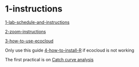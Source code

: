 # 1-instructions

[1-lab-schedule-and-instructions](https://github.com/UWA-SCIE2204-Marine-Systems/1-instructions/blob/master/1-lab-schedule-and-instructions.md)

[2-zoom-instructions](https://github.com/UWA-SCIE2204-Marine-Systems/1-instructions/blob/master/2-zoom-instructions.md)

[3-how-to-use-ecocloud](https://github.com/UWA-SCIE2204-Marine-Systems/1-instructions/blob/master/3-how-to-use-ecocloud.md)


Only use this guide [4-how-to-install-R](https://github.com/UWA-SCIE2204-Marine-Systems/1-instructions/blob/master/4-how-to-install-R-on-your-local-computer.md) if ecocloud is not working



The first practical is on [Catch curve analysis](https://github.com/UWA-SCIE2204-Marine-Systems/Catch-curve/blob/master/CatchCurveMarkdown.md)

